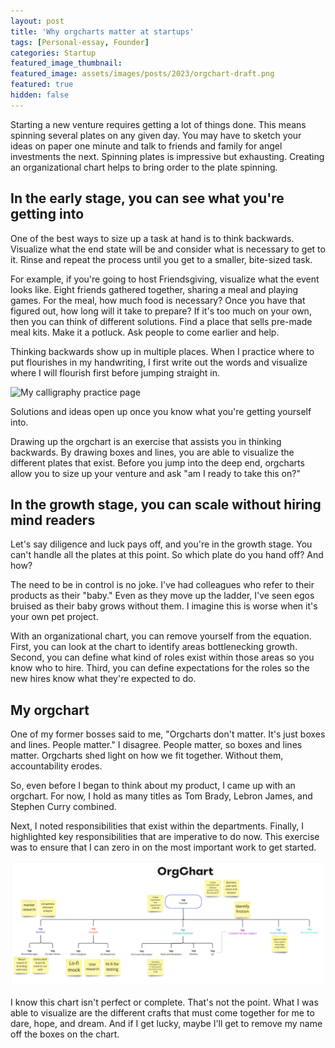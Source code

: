 ```yaml
---
layout: post
title: 'Why orgcharts matter at startups'
tags: [Personal-essay, Founder]
categories: Startup
featured_image_thumbnail:
featured_image: assets/images/posts/2023/orgchart-draft.png
featured: true
hidden: false
---
```


Starting a new venture requires getting a lot of things done. This means spinning several plates on any given day. You may have to sketch your ideas on paper one minute and talk to friends and family for angel investments the next. Spinning plates is impressive but exhausting. Creating an organizational chart helps to bring order to the plate spinning.

## In the early stage, you can see what you're getting into

One of the best ways to size up a task at hand is to think backwards. Visualize what the end state will be and consider what is necessary to get to it. Rinse and repeat the process until you get to a smaller, bite-sized task.

For example, if you're going to host Friendsgiving, visualize what the event looks like. Eight friends gathered together, sharing a meal and playing games. For the meal, how much food is necessary? Once you have that figured out, how long will it take to prepare? If it's too much on your own, then you can think of different solutions. Find a place that sells pre-made meal kits. Make it a potluck. Ask people to come earlier and help.

Thinking backwards show up in multiple places. When I practice where to put flourishes in my handwriting, I first write out the words and visualize where I will flourish first before jumping straight in.

![My calligraphy practice page](assets/images/posts/2023/ty-calligraphy.jpg)

Solutions and ideas open up once you know what you're getting yourself into.

Drawing up the orgchart is an exercise that assists you in thinking backwards. By drawing boxes and lines, you are able to visualize the different plates that exist. Before you jump into the deep end, orgcharts allow you to size up your venture and ask "am I ready to take this on?"

## In the growth stage, you can scale without hiring mind readers

Let's say diligence and luck pays off, and you're in the growth stage. You can't handle all the plates at this point. So which plate do you hand off? And how?

The need to be in control is no joke. I've had colleagues who refer to their products as their "baby." Even as they move up the ladder, I've seen egos bruised as their baby grows without them. I imagine this is worse when it's your own pet project.

With an organizational chart, you can remove yourself from the equation. First, you can look at the chart to identify areas bottlenecking growth. Second, you can define what kind of roles exist within those areas so you know who to hire. Third, you can define expectations for the roles so the new hires know what they're expected to do.

## My orgchart

One of my former bosses said to me, "Orgcharts don't matter. It's just boxes and lines. People matter." I disagree. People matter, so boxes and lines matter. Orgcharts shed light on how we fit together. Without them, accountability erodes.

So, even before I began to think about my product, I came up with an orgchart. For now, I hold as many titles as Tom Brady, Lebron James, and Stephen Curry combined.

Next, I noted responsibilities that exist within the departments. Finally, I highlighted key responsibilities that are imperative to do now. This exercise was to ensure that I can zero in on the most important work to get started.

![Picture of my OrgChart draft with highlights](assets/images/posts/2023/orgchart-v1.png)

I know this chart isn't perfect or complete. That's not the point. What I was able to visualize are the different crafts that must come together for me to dare, hope, and dream. And if I get lucky, maybe I'll get to remove my name off the boxes on the chart.
